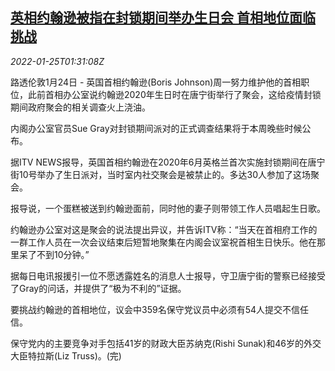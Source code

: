 <!--1643076063000-->
[英相约翰逊被指在封锁期间举办生日会 首相地位面临挑战](https://cn.reuters.com/article/uk-pm-johnson-covid19-party-0125-idCNKBS2JZ044)
------

<div><i>2022-01-25T01:31:08Z</i></div><p>路透伦敦1月24日 - 英国首相约翰逊(Boris Johnson)周一努力维护他的首相职位，此前首相办公室说约翰逊2020年生日时在唐宁街举行了聚会，这给疫情封锁期间政府聚会的相关调查火上浇油。</p><p>内阁办公室官员Sue Gray对封锁期间派对的正式调查结果将于本周晚些时候公布。</p><p>据ITV NEWS报导，英国首相约翰逊在2020年6月英格兰首次实施封锁期间在唐宁街10号举办了生日派对，当时室内社交聚会是被禁止的。多达30人参加了这场聚会。</p><p>报导说，一个蛋糕被送到约翰逊面前，同时他的妻子则带领工作人员唱起生日歌。</p><p>约翰逊办公室对这是聚会的说法提出异议，并告诉ITV称：“当天在首相府工作的一群工作人员在一次会议结束后短暂地聚集在内阁会议室祝首相生日快乐。他在那里呆了不到10分钟。”</p><p>据每日电讯报援引一位不愿透露姓名的消息人士报导，守卫唐宁街的警察已经接受了Gray的问话，并提供了“极为不利的”证据。</p><p>要挑战约翰逊的首相地位，议会中359名保守党议员中必须有54人提交不信任信。</p><p>保守党内的主要竞争对手包括41岁的财政大臣苏纳克(Rishi Sunak)和46岁的外交大臣特拉斯(Liz Truss)。(完)</p>
